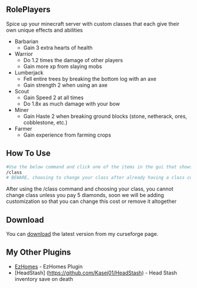 ## RolePlayers
Spice up your minecraft server with custom classes that each give their own unique effects and abilities
* Barbarian
  - Gain 3 extra hearts of health
* Warrior
  - Do 1.2 times the damage of other players
  - Gain more xp from slaying mobs
* Lumberjack
  - Fell entire trees by breaking the bottom log with an axe
  - Gain strength 2 when using an axe
* Scout
  - Gain Speed 2 at all times
  - Do 1.8x as much damage with your bow
* Miner
  - Gain Haste 2 when breaking ground blocks (stone, netherack, ores, cobblestone, etc.)
* Farmer
  - Gain experience from farming crops

## How To Use

```bash
#Use the below command and click one of the items in the gui that shows up to choose your class
/class
# BEWARE, choosing to change your class after already having a class costs 5 diamonds by default (Can be changed in config)
```
After using the /class command and choosing your class, you cannot change class unless you pay 5 diamonds, soon we will be adding customization so that you can change this cost or remove it altogether

## Download

You can [download](https://legacy.curseforge.com/minecraft/bukkit-plugins/roleplayers) the latest version from my curseforge page.

## My Other Plugins

- [EzHomes](https://github.com/Kasej01/EzHomes) - EzHomes Plugin
- [HeadStash] (https://github.com/Kasej01/HeadStash) - Head Stash inventory save on death
